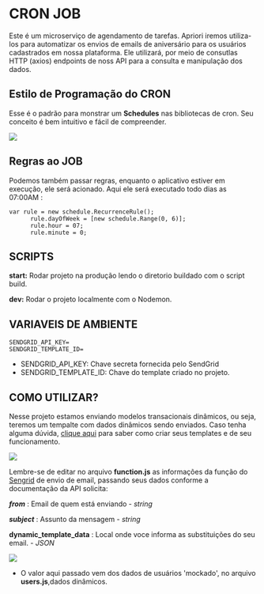 # CRON JOB 

Este é um microserviço de agendamento de tarefas. Apriori iremos utiliza-los para automatizar os envios de emails de aniversário para os usuários cadastrados em nossa plataforma. Ele utilizará, por meio de consutlas HTTP (axios) endpoints de noss API para a consulta e manipulação dos dados.

## Estilo de Programação do CRON

Esse é o padrão para monstrar um **Schedules** nas bibliotecas de cron. Seu conceito é bem intuitivo e fácil de compreender.

![](https://i.imgur.com/kg9hzDa.png)


## Regras ao JOB

Podemos também passar regras, enquanto o aplicativo estiver em execução, ele será acionado. Aqui ele será executado todo dias as 07:00AM :

    var rule = new schedule.RecurrenceRule();
          rule.dayOfWeek = [new schedule.Range(0, 6)];
          rule.hour = 07;
          rule.minute = 0;
    
## SCRIPTS

**start:** Rodar projeto na produção lendo o diretorio buildado com o script build.

**dev:** Rodar o projeto localmente com o Nodemon.


## **VARIAVEIS DE AMBIENTE**
```
SENDGRID_API_KEY=
SENDGRID_TEMPLATE_ID=
```

- SENDGRID_API_KEY: Chave secreta fornecida pelo SendGrid 
- SENDGRID_TEMPLATE_ID: Chave do template criado no projeto.

## **COMO UTILIZAR?**

Nesse projeto estamos enviando modelos transacionais dinâmicos, ou seja, teremos um tempalte com dados dinâmicos sendo enviados. Caso tenha alguma dúvida, [clique aqui](https://sendgrid.com/blog/how-to-use-sendgrids-dynamic-templates-for-your-transactional-emails/ "clique aqui") para saber como criar seus templates e de seu funcionamento. 

![](https://i.imgur.com/iuqtzAZ.png)

Lembre-se de editar no arquivo **function.js** as informações da função do [Sengrid](https://sendgrid.com/docs/for-developers/sending-email/v3-nodejs-code-example/ "Sengrid") de envio de email, passando seus dados conforme a documentação da API solicita:

***from*** : Email de quem está enviando - *string*

***subject*** : Assunto da mensagem - *string*

**dynamic_template_data** : Local onde voce informa as substituições do seu email. - *JSON*

![](https://i.imgur.com/I0Gbbvr.png)

- O valor aqui passado vem dos dados de usuários 'mockado', no arquivo **users.js**,dados dinâmicos.
